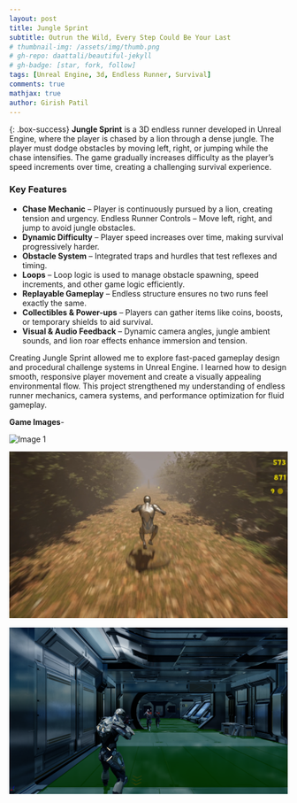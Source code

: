 ```yaml
---
layout: post
title: Jungle Sprint
subtitle: Outrun the Wild, Every Step Could Be Your Last
# thumbnail-img: /assets/img/thumb.png
# gh-repo: daattali/beautiful-jekyll
# gh-badge: [star, fork, follow]
tags: [Unreal Engine, 3d, Endless Runner, Survival]
comments: true
mathjax: true
author: Girish Patil
---
```


<!-- success warning error note -->
{: .box-success}
**Jungle Sprint** is a 3D endless runner developed in Unreal Engine, where the player is chased by a lion through a dense jungle. The player must dodge obstacles by moving left, right, or jumping while the chase intensifies. The game gradually increases difficulty as the player’s speed increments over time, creating a challenging survival experience.


### Key Features

- **Chase Mechanic** – Player is continuously pursued by a lion, creating tension and urgency.
Endless Runner Controls – Move left, right, and jump to avoid jungle obstacles.
- **Dynamic Difficulty** – Player speed increases over time, making survival progressively harder.
- **Obstacle System** – Integrated traps and hurdles that test reflexes and timing.
- **Loops** – Loop logic is used to manage obstacle spawning, speed increments, and other game logic efficiently.
- **Replayable Gameplay** – Endless structure ensures no two runs feel exactly the same.
- **Collectibles & Power-ups** – Players can gather items like coins, boosts, or temporary shields to aid survival.
- **Visual & Audio Feedback** – Dynamic camera angles, jungle ambient sounds, and lion roar effects enhance immersion and tension.

Creating Jungle Sprint allowed me to explore fast-paced gameplay design and procedural challenge systems in Unreal Engine. I learned how to design smooth, responsive player movement and create a visually appealing environmental flow. This project strengthened my understanding of endless runner mechanics, camera systems, and performance optimization for fluid gameplay.

**Game Images**-

![Image 1](../assets/img/HighresScreenshot00000.png)

![Image 2](<../assets/img/Screenshot 2025-09-29 152842.png>)

![Image 3](../assets/img/HighresScreenshot00001.png) 

<!-- Thank you for reading about my journey with **Jungle Escape**. -->
